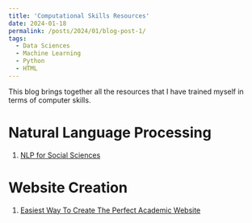 ```yaml
---
title: 'Computational Skills Resources'
date: 2024-01-18
permalink: /posts/2024/01/blog-post-1/
tags:
  - Data Sciences
  - Machine Learning
  - Python
  - HTML
---
```

This blog brings together all the resources that I have trained myself in terms of computer skills. 

Natural Language Processing
======
1. [NLP for Social Sciences](https://github.com/BenaventC/NLP_lecture_PSLWeek)

Website Creation
======
1. [Easiest Way To Create The Perfect Academic Website](https://link-url-here.org](https://www.youtube.com/watch?v=8lJhXJCUYCc&t=300s)https://www.youtube.com/watch?v=8lJhXJCUYCc&t=300s)
